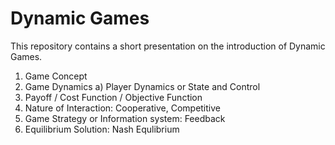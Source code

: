 # Dynamic Games
This repository contains a short presentation on the introduction of Dynamic Games. 

1. Game Concept
2. Game Dynamics
  a) Player Dynamics or State and Control
3. Payoff / Cost Function / Objective Function 
4. Nature of Interaction: Cooperative, Competitive
5. Game Strategy or Information system: Feedback
6. Equilibrium Solution: Nash Equlibrium

